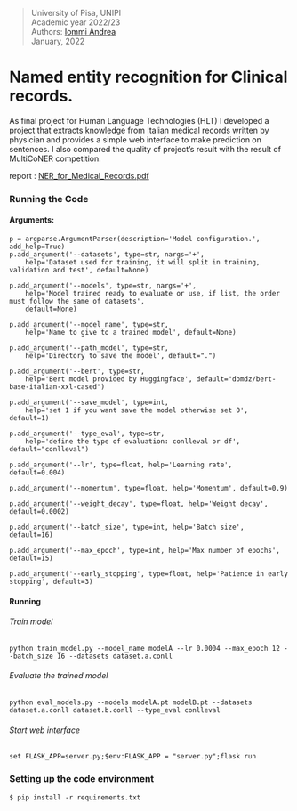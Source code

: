 > University of Pisa, UNIPI \
> Academic year 2022/23 \
> Authors: [Iommi Andrea](https://github.com/jacons) \
> January, 2022
> 
# Named entity recognition for Clinical records.

As final project for Human Language Technologies (HLT) I developed a project that extracts knowledge from Italian medical records written by physician and provides a simple web interface to make prediction on sentences. I also compared the quality of project’s result with the  result of MultiCoNER competition.

report : [NER_for_Medical_Records.pdf](https://github.com/jacons/NERMedicalRecords/files/10427990/NER_for_Medical_Records.pdf)


### Running the Code

#### Arguments:
```
p = argparse.ArgumentParser(description='Model configuration.', add_help=True)
p.add_argument('--datasets', type=str, nargs='+',
    help='Dataset used for training, it will split in training, validation and test', default=None)
    
p.add_argument('--models', type=str, nargs='+',
    help='Model trained ready to evaluate or use, if list, the order must follow the same of datasets',
    default=None)
    
p.add_argument('--model_name', type=str,
    help='Name to give to a trained model', default=None)
    
p.add_argument('--path_model', type=str,
    help='Directory to save the model', default=".")
    
p.add_argument('--bert', type=str,
    help='Bert model provided by Huggingface', default="dbmdz/bert-base-italian-xxl-cased")

p.add_argument('--save_model', type=int,
    help='set 1 if you want save the model otherwise set 0', default=1)

p.add_argument('--type_eval', type=str,
    help='define the type of evaluation: conlleval or df', default="conlleval")
    
p.add_argument('--lr', type=float, help='Learning rate', default=0.004)
    
p.add_argument('--momentum', type=float, help='Momentum', default=0.9)
    
p.add_argument('--weight_decay', type=float, help='Weight decay', default=0.0002)
    
p.add_argument('--batch_size', type=int, help='Batch size', default=16)
    
p.add_argument('--max_epoch', type=int, help='Max number of epochs', default=15)
    
p.add_argument('--early_stopping', type=float, help='Patience in early stopping', default=3)
``` 

#### Running 

###### Train model
```
python train_model.py --model_name modelA --lr 0.0004 --max_epoch 12 --batch_size 16 --datasets dataset.a.conll
```

###### Evaluate the trained model
```
python eval_models.py --models modelA.pt modelB.pt --datasets dataset.a.conll dataset.b.conll --type_eval conlleval
```


###### Start web interface

```
set FLASK_APP=server.py;$env:FLASK_APP = "server.py";flask run
```
### Setting up the code environment

```
$ pip install -r requirements.txt
```
